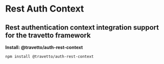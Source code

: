 <!-- This file was generated by @travetto/doc and should not be modified directly -->
<!-- Please modify https://github.com/travetto/travetto/tree/main/module/auth-rest-context/DOC.ts and execute "npx trv doc" to rebuild -->
# Rest Auth Context
## Rest authentication context integration support for the travetto framework

**Install: @travetto/auth-rest-context**
```bash
npm install @travetto/auth-rest-context
```
